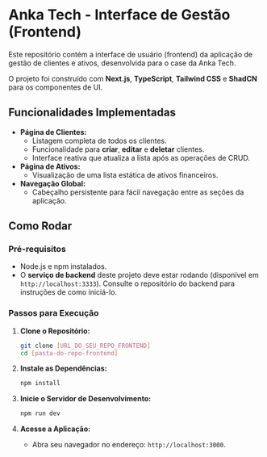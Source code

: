 # Anka Tech - Interface de Gestão (Frontend)

Este repositório contém a interface de usuário (frontend) da aplicação de gestão de clientes e ativos, desenvolvida para o case da Anka Tech.

O projeto foi construído com **Next.js**, **TypeScript**, **Tailwind CSS** e **ShadCN** para os componentes de UI.

## Funcionalidades Implementadas

* **Página de Clientes:**
    * Listagem completa de todos os clientes.
    * Funcionalidade para **criar**, **editar** e **deletar** clientes.
    * Interface reativa que atualiza a lista após as operações de CRUD.
* **Página de Ativos:**
    * Visualização de uma lista estática de ativos financeiros.
* **Navegação Global:**
    * Cabeçalho persistente para fácil navegação entre as seções da aplicação.

## Como Rodar

### Pré-requisitos
* Node.js e npm instalados.
* O **serviço de backend** deste projeto deve estar rodando (disponível em `http://localhost:3333`). Consulte o repositório do backend para instruções de como iniciá-lo.

### Passos para Execução

1.  **Clone o Repositório:**
    ```bash
    git clone [URL_DO_SEU_REPO_FRONTEND]
    cd [pasta-do-repo-frontend]
    ```

2.  **Instale as Dependências:**
    ```bash
    npm install
    ```

3.  **Inicie o Servidor de Desenvolvimento:**
    ```bash
    npm run dev
    ```

4.  **Acesse a Aplicação:**
    * Abra seu navegador no endereço: `http://localhost:3000`.
